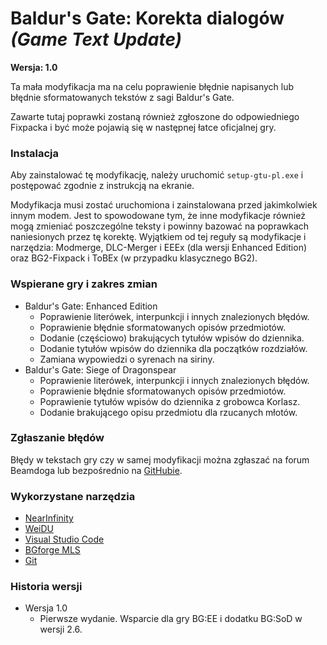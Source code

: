 # Baldur's Gate: Korekta dialogów _(Game Text Update)_

**Wersja: 1.0**

Ta mała modyfikacja ma na celu poprawienie błędnie napisanych lub błędnie sformatowanych tekstów z sagi Baldur's Gate.

Zawarte tutaj poprawki zostaną również zgłoszone do odpowiedniego Fixpacka i być może pojawią się w następnej łatce oficjalnej gry.

### Instalacja

Aby zainstalować tę modyfikację, należy uruchomić `setup-gtu-pl.exe` i postępować zgodnie z instrukcją na ekranie.

Modyfikacja musi zostać uruchomiona i zainstalowana przed jakimkolwiek innym modem. Jest to spowodowane tym, że inne modyfikacje również mogą zmieniać poszczególne teksty i powinny bazować na poprawkach naniesionych przez tę korektę. Wyjątkiem od tej reguły są modyfikacje i narzędzia: Modmerge, DLC-Merger i EEEx (dla wersji Enhanced Edition) oraz BG2-Fixpack i ToBEx (w przypadku klasycznego BG2).

### Wspierane gry i zakres zmian

- Baldur's Gate: Enhanced Edition
    - Poprawienie literówek, interpunkcji i innych znalezionych błędów.
    - Poprawienie błędnie sformatowanych opisów przedmiotów.
    - Dodanie (częściowo) brakujących tytułów wpisów do dziennika.
    - Dodanie tytułów wpisów do dziennika dla początków rozdziałów.
    - Zamiana wypowiedzi o syrenach na siriny.
- Baldur's Gate: Siege of Dragonspear
    - Poprawienie literówek, interpunkcji i innych znalezionych błędów.
    - Poprawienie błędnie sformatowanych opisów przedmiotów.
    - Poprawienie tytułów wpisów do dziennika z grobowca Korlasz.
    - Dodanie brakującego opisu przedmiotu dla rzucanych młotów.

### Zgłaszanie błędów

Błędy w tekstach gry czy w samej modyfikacji można zgłaszać na forum Beamdoga lub bezpośrednio na [GitHubie](https://github.com/Roberciiik/GTU-PL/issues).

### Wykorzystane narzędzia

- [NearInfinity](https://github.com/Argent77/NearInfinity/releases)
- [WeiDU](http://www.weidu.org)
- [Visual Studio Code](https://code.visualstudio.com/)
- [BGforge MLS](https://marketplace.visualstudio.com/items?itemName=BGforge.bgforge-mls)
- [Git](https://git-scm.com/)

### Historia wersji

- Wersja 1.0
    - Pierwsze wydanie. Wsparcie dla gry BG:EE i dodatku BG:SoD w wersji 2.6.
